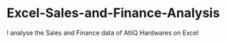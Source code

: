 # Excel-Sales-and-Finance-Analysis
I analyse the Sales and Finance data of AtliQ Hardwares on Excel
